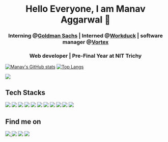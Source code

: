 <p align="center">
</p>
<h1 align="center">Hello Everyone, I am Manav Aggarwal 👋
  <h3 align="center"> Interning @<a href="https://www.goldmansachs.com/">Goldman Sachs</a> | Interned @<a href="https://workduck.io/">Workduck</a> | software manager @<a href="https://www.instagram.com/vortex_nitt/?hl=en">Vortex</a></h3>
  <h3 align="center">Web developer | Pre-Final Year at NIT Trichy </h3>


[![Manav's GitHub stats](https://github-readme-stats.vercel.app/api?username=manavagr1108&count_private=true&show_icons=true&theme=radical)](https://github.com/anuraghazra/github-readme-stats)   [![Top Langs](https://github-readme-stats.vercel.app/api/top-langs/?username=manavagr1108&layout=compact&show_icons=true&theme=radical)](https://github.com/anuraghazra/github-readme-stats)
  
  ![](https://komarev.com/ghpvc/?username=manavagr1108)

## Tech Stacks

<p>
<img src="https://img.shields.io/badge/C%2B%2B-00599C?style=for-the-badge&logo=c%2B%2B&logoColor=white">
<img src="https://img.shields.io/badge/C-A8B9CC?style=for-the-badge&logo=c&logoColor=white">
<img src="https://img.shields.io/badge/Python-3776AB?style=for-the-badge&logo=python&logoColor=white">
<img src="https://img.shields.io/badge/Javascript-F7DF1E?style=for-the-badge&logo=javascript&logoColor=white">
<img src="https://img.shields.io/badge/HTML5-E34F26?style=for-the-badge&logo=html5&logoColor=white">
<img src="https://img.shields.io/badge/CSS3-1572B6?style=for-the-badge&logo=css3&logoColor=white">
<img src="https://img.shields.io/badge/Node.js-339933?style=for-the-badge&logo=node.js&logoColor=white">
<img src="https://img.shields.io/badge/MongoDB-47A248?style=for-the-badge&logo=mongodb&logoColor=white">
<img src="https://img.shields.io/badge/Bash-4EAA25?style=for-the-badge&logo=gnubash&logoColor=white">
<img src="https://img.shields.io/badge/Docker-2496ED?style=for-the-badge&logo=docker&logoColor=white">
<img src="https://img.shields.io/badge/React-61DAFB?style=for-the-badge&logo=react&logoColor=white">
</p>
  
## Find me on

<p>
<a href="mailto:manavagr1108@gmail.com"><img src="https://img.shields.io/badge/Gmail-D14836?style=for-the-badge&logo=gmail&logoColor=white"</a>
<a href="https://www.linkedin.com/in/manav-aggrawal-7635281ba/"><img src="https://img.shields.io/badge/LinkedIn-0077B5?style=for-the-badge&logo=linkedin&logoColor=white"></a>
<a href="https://www.instagram.com/manavagr1108/"><img src="https://img.shields.io/badge/Instagram-E4405F?style=for-the-badge&logo=instagram&logoColor=white"></a>
<a href="linkedin.com/in/manav-aggrawal-7635281ba/"><img src="https://img.shields.io/badge/Leetcode-333029?style=for-the-badge&logo=leetcode"></a>
</p>